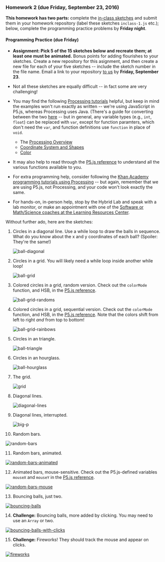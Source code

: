 ### Homework 2 (due Friday, September 23, 2016)

**This homework has two parts:** complete the [in-class sketches](../README.md#recreating-sketches) and submit them in your homework repository (label these sketches `inclass-1.js` etc.); below, complete the programming practice problems by **Friday night**.

#### Programming Practice (due Friday)

- **Assignment: Pick 5 of the 15 sketches below and recreate them; at least one must be animated.** Bonus points for adding flourishes to your sketches. Create a new repository for this asignment, and then create a new file for each of your five sketches -- include the sketch number in the file name. Email a link to your repository [to us](mailto:jzamfirescupereira@cca.edu,mshiloh@cca.edu) by **Friday, September 23**.

- Not all these sketches are equally difficult -- in fact some are very challenging!

- You may find the following [Processing tutorials](https://processing.org/tutorials/) helpful, but keep in mind the examples won't run exactly as written -- we're using JavaScript in P5.js, whereas Processing uses Java. (There's a guide for converting between the two [here](https://github.com/processing/p5.js/wiki/Processing-transition) -- but in general, any variable types (e.g., `int`, `float`) can be replaced with `var`, except for function paramters, which don't need the `var`, and function definitions use `function` in place of `void`.
  - The [Processing Overview](https://processing.org/tutorials/overview)
  - [Coordinate System and Shapes](https://processing.org/tutorials/drawing)
  - [Color](https://processing.org/tutorials/color)

- It may also help to read through the [P5.js reference](http://p5js.org/reference/) to understand all the various functions available to you.

- For extra programming help, consider following the [Khan Academy programming tutorials using Processing](https://www.khanacademy.org/computing/computer-programming/programming) -- but again, remember that we are using P5.js, not Processing, and your code won't look exactly the same.

- For hands-on, in-person help, stop by the Hybrid Lab and speak with a lab monitor, or make an appointment with one of the [Software or Math/Science coaches at the Learning Resources Center](https://www.cca.edu/students/resources/appointments).


Without further ado, here are the sketches:

1. Circles in a diagonal line. Use a while loop to draw the balls in sequence. What do you know about the x and y coordinates of each ball? (Spoiler: They're the same!)
   
   ![ball-diagonal](img/hw2/ball-diagonal.png)

2. Circles in a grid. You will likely need a while loop inside another while loop!
   
   ![ball-grid](img/hw2/ball-grid.png)

3. Colored circles in a grid, random version. Check out the `colorMode` function, and HSB, in the [P5.js reference](http://p5js.org/reference).
   
   ![ball-grid-randoms](img/hw2/ball-grid-randoms.png)

4. Colored circles in a grid, sequential version. Check out the `colorMode` function, and HSB, in the [P5.js reference](http://p5js.org/reference). Note that the colors shift from left to right *and* from top to bottom!

   ![ball-grid-rainbows](img/hw2/ball-grid-rainbows.png)

5. Circles in an triangle.

   ![ball-triangle](img/hw2/ball-triangle.png)
   
6. Circles in an hourglass.

   ![ball-hourglass](img/hw2/ball-hourglass.png)

7. The grid.
   
   ![grid](img/hw2/grid.png)
   
8. Diagonal lines.

   ![diagonal-lines](img/hw2/diagonal-lines.png)

9. Diagonal lines, interrupted.

   ![big-p](img/hw2/big-p.png)

10. Random bars.

   ![random-bars](img/hw2/random-bars.png)

11. Random bars, animated.

   [![random-bars-animated](img/hw2/random-bars-animated.png)](http://youtu.be/EA9MqlY56LM)

12. Animated bars, mouse-sensitive. Check out the P5.js-defined variables `mouseX` and `mouseY` in the [P5.js reference](http://p5js.org/reference).

   [![random-bars-mouse](img/hw2/random-bars-mouse.png)](http://youtu.be/3OAKqXS5Lkw)

13. Bouncing balls, just two.

   [![bouncing-balls](img/hw2/bouncing-balls.png)](http://youtu.be/7sfC4-4VoM4)

14. **Challenge:** Bouncing balls, more added by clicking. You may need to use an `Array` or two.

   [![bouncing-balls-with-clicks](img/hw2/bouncing-balls-with-clicks.png)](http://youtu.be/Tnkhya3Tqu0)

15. **Challenge:** Fireworks! They should track the mouse and appear on clicks.

   [![fireworks](img/hw2/fireworks.png)](http://youtu.be/yNTUEe9cof8)
   
